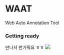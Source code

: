 # WAAT
Web Auto Annotation Tool

### Getting ready

만나서 반가워요 ㅎㅎ <img src="https://media.discordapp.net/attachments/363994928533078018/1001886999285858354/d3dfb310d7107584.jpeg">
